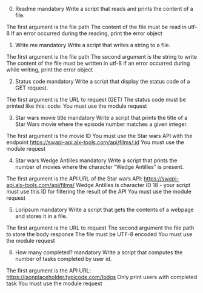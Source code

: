 0. Readme
mandatory
Write a script that reads and prints the content of a file.

The first argument is the file path
The content of the file must be read in utf-8
If an error occurred during the reading, print the error object

1. Write me
mandatory
Write a script that writes a string to a file.

The first argument is the file path
The second argument is the string to write
The content of the file must be written in utf-8
If an error occurred during while writing, print the error object

2. Status code
mandatory
Write a script that display the status code of a GET request.

The first argument is the URL to request (GET)
The status code must be printed like this: code: <status code>
You must use the module request

3. Star wars movie title
mandatory
Write a script that prints the title of a Star Wars movie where the episode number matches a given integer.

The first argument is the movie ID
You must use the Star wars API with the endpoint https://swapi-api.alx-tools.com/api/films/:id
You must use the module request

4. Star wars Wedge Antilles
mandatory
Write a script that prints the number of movies where the character “Wedge Antilles” is present.

The first argument is the API URL of the Star wars API: https://swapi-api.alx-tools.com/api/films/
Wedge Antilles is character ID 18 - your script must use this ID for filtering the result of the API
You must use the module request

5. Loripsum
mandatory
Write a script that gets the contents of a webpage and stores it in a file.

The first argument is the URL to request
The second argument the file path to store the body response
The file must be UTF-8 encoded
You must use the module request

6. How many completed?
mandatory
Write a script that computes the number of tasks completed by user id.

The first argument is the API URL: https://jsonplaceholder.typicode.com/todos
Only print users with completed task
You must use the module request


